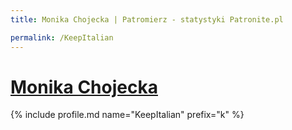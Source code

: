 ```yaml
---
title: Monika Chojecka | Patromierz - statystyki Patronite.pl

permalink: /KeepItalian
---
```


# [Monika Chojecka](https://patronite.pl/KeepItalian)

{% include profile.md name="KeepItalian" prefix="k" %}
